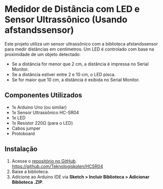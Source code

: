 # Medidor de Distância com LED e Sensor Ultrassônico (Usando afstandssensor)

Este projeto utiliza um sensor ultrassônico com a biblioteca afstandssensor para medir distâncias em centímetros. Um LED é controlado com base na proximidade de um objeto detectado:
- Se a distância for menor que 2 cm, a distância é impressa no Serial Monitor.
- Se a distância estiver entre 2 e 10 cm, o LED pisca.
- Se for maior que 10 cm, a distância é exibida no Serial Monitor.

## Componentes Utilizados

- 1x Arduino Uno (ou similar)
- 1x Sensor Ultrassônico HC-SR04
- 1x LED
- 1x Resistor 220Ω (para o LED)
- Cabos jumper
- Protoboard
  
## Instalação

1. Acesse o [repositório no GitHub](https://github.com/Teknologiskolen/HCSR04). https://github.com/Teknologiskolen/HCSR04
2. Baixe a biblioteca.
3. Adicione ao Arduino IDE via **Sketch > Incluir Biblioteca > Adicionar Biblioteca .ZIP**.